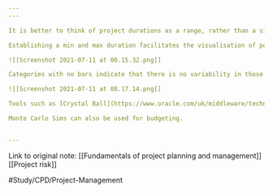```yaml
---
---

It is better to think of project durations as a range, rather than a single number.

Establishing a min and max duration facilitates the visualisation of potential project duration 'swing' using a tornado chart.

![[Screenshot 2021-07-11 at 08.15.32.png]]

Categories with no bars indicate that there is no variability in those tasks.

![[Screenshot 2021-07-11 at 08.17.14.png]]

Tools such as [Crystal Ball](https://www.oracle.com/uk/middleware/technologies/crystalball.html) automates 'Monte Carlo Simulations' that allow us to identify the % chance that a project will be completed within the estimated duration. Additionally, these tools will tell us the % likelihood that a task will end up on the critical path. Which menas we can prioritise all tasks accordingly to mitigate the risk in the project.

Monte Carlo Sims can also be used for budgeting.


---
```

Link to original note:
[[Fundamentals of project planning and management]]
[[Project risk]]

#Study/CPD/Project-Management 